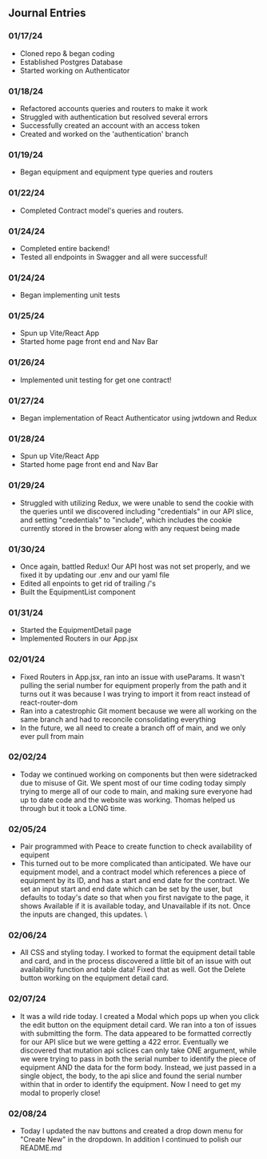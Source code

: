 ## Journal Entries

### 01/17/24
- Cloned repo & began coding
- Established Postgres Database
- Started working on Authenticator

### 01/18/24
- Refactored accounts queries and routers to make it work
- Struggled with authentication but resolved several errors
- Successfully created an account with an access token
- Created and worked on the 'authentication' branch

### 01/19/24
- Began equipment and equipment type queries and routers

### 01/22/24
- Completed Contract model's queries and routers.

### 01/24/24
- Completed entire backend!
- Tested all endpoints in Swagger and all were successful!

### 01/24/24
- Began implementing unit tests

### 01/25/24
- Spun up Vite/React App
- Started home page front end and Nav Bar

### 01/26/24
- Implemented unit testing for get one contract!

### 01/27/24
- Began implementation of React Authenticator using jwtdown and Redux

### 01/28/24
- Spun up Vite/React App
- Started home page front end and Nav Bar

### 01/29/24
- Struggled with utilizing Redux, we were unable to send the cookie with the queries until we discovered including "credentials" in our API slice, and setting "credentials" to "include", which includes the cookie currently stored in the browser along with any request being made

### 01/30/24
- Once again, battled Redux! Our API host was not set properly, and we fixed it by updating our .env and our yaml file
- Edited all enpoints to get rid of trailing /'s
- Built the EquipmentList component

### 01/31/24
- Started the EquipmentDetail page
- Implemented Routers in our App.jsx

### 02/01/24
- Fixed Routers in App.jsx, ran into an issue with useParams. It wasn't pulling the serial number for equipment properly from the path and it turns out it was because I was trying to import it from react instead of react-router-dom
- Ran into a catestrophic Git moment because we were all working on the same branch and had to reconcile consolidating everything
- In the future, we all need to create a branch off of main, and we only ever pull from main

### 02/02/24
- Today we continued working on components but then were sidetracked due to misuse of Git. We spent most of our time coding today simply trying to merge all of our code to main, and making sure everyone had up to date code and the website was working. Thomas helped us through but it took a LONG time.

### 02/05/24
- Pair programmed with Peace to create function to check availability of equipent
- This turned out to be more complicated than anticipated. We have our equipment model, and a contract model which references a piece of equipment by its ID, and has a start and end date for the contract. We set an input start and end date which can be set by the user, but defaults to today's date so that when you first navigate to the page, it shows Available if it is available today, and Unavailable if its not. Once the inputs are changed, this updates. \

### 02/06/24
- All CSS and styling today. I worked to format the equipment detail table and card, and in the process discovered a little bit of an issue with out availability function and table data! Fixed that as well. Got the Delete button working on the equipment detail card.

### 02/07/24
- It was a wild ride today. I created a Modal which pops up when you click the edit button on the equipment detail card. We ran into a ton of issues with submitting the form. The data appeared to be formatted correctly for our API slice but we were getting a 422 error. Eventually we discovered that mutation api sclices can only take ONE argument, while we were trying to pass in both the serial number to identify the piece of equipment AND the data for the form body. Instead, we just passed in a single object, the body, to the api slice and found the serial number within that in order to identify the equipment. Now I need to get my modal to properly close!

### 02/08/24
- Today I updated the nav buttons and created a drop down menu for "Create New" in the dropdown. In addition I continued to polish our README.md
